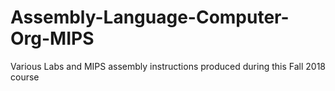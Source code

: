 # Assembly-Language-Computer-Org-MIPS
Various Labs and MIPS assembly instructions produced during this Fall 2018 course
